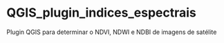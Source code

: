 # QGIS_plugin_indices_espectrais
Plugin QGIS para determinar o NDVI, NDWI e NDBI de imagens de satélite
